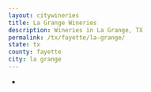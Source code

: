 ```yaml
---
layout: citywineries
title: La Grange Wineries
description: Wineries in La Grange, TX
permalink: /tx/fayette/la-grange/
state: tx
county: fayette
city: la grange
---
```

-
